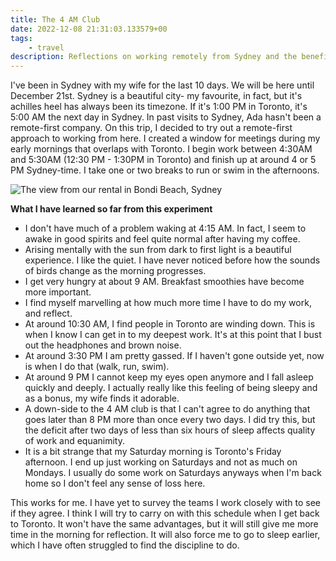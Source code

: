 ```yaml
---
title: The 4 AM Club
date: 2022-12-08 21:31:03.133579+00
tags:
    - travel
description: Reflections on working remotely from Sydney and the benefits of getting up before the sun.
---
```

I've been in Sydney with my wife for the last 10 days. We will be here until December 21st. Sydney is a beautiful city- my favourite, in fact, but it's achilles heel has always been its timezone. If it's 1:00 PM in Toronto, it's 5:00 AM the next day in Sydney. In past visits to Sydney, Ada hasn't been a remote-first company. On this trip, I decided to try out a remote-first approach to working from here. I created a window for meetings during my early mornings that overlaps with Toronto. I begin work between 4:30AM and 5:30AM (12:30 PM - 1:30PM in Toronto) and finish up at around 4 or 5 PM Sydney-time. I take one or two breaks to run or swim in the afternoons.

![The view from our rental in Bondi Beach, Sydney](https://guzchhprwtwnbpvtcnhj.supabase.co/storage/v1/object/public/web-images/Sydney.jpeg)

**What I have learned so far from this experiment**

- I don't have much of a problem waking at 4:15 AM. In fact, I seem to awake in good spirits and feel quite normal after having my coffee.
- Arising mentally with the sun from dark to first light is a beautiful experience. I like the quiet. I have never noticed before how the sounds of birds change as the morning progresses.
- I get very hungry at about 9 AM. Breakfast smoothies have become more important.
- I find myself marvelling at how much more time I have to do my work, and reflect.
- At around 10:30 AM, I find people in Toronto are winding down. This is when I know I can get in to my deepest work. It's at this point that I bust out the headphones and brown noise.
- At around 3:30 PM I am pretty gassed. If I haven't gone outside yet, now is when I do that (walk, run, swim).
- At around 9 PM I cannot keep my eyes open anymore and I fall asleep quickly and deeply. I actually really like this feeling of being sleepy and as a bonus, my wife finds it adorable.
- A down-side to the 4 AM club is that I can't agree to do anything that goes later than 8 PM more than once every two days. I did try this, but the deficit after two days of less than six hours of sleep affects quality of work and equanimity.
- It is a bit strange that my Saturday morning is Toronto's Friday afternoon. I end up just working on Saturdays and not as much on Mondays. I usually do some work on Saturdays anyways when I'm back home so I don't feel any sense of loss here.

This works for me. I have yet to survey the teams I work closely with to see if they agree. I think I will try to carry on with this schedule when I get back to Toronto. It won't have the same advantages, but it will still give me more time in the morning for reflection. It will also force me to go to sleep earlier, which I have often struggled to find the discipline to do.
